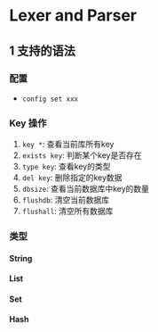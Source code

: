 # Lexer and Parser

## 1 支持的语法

### 配置

- `config set xxx`

### Key 操作

1. `key *`: 查看当前库所有key
2. `exists key`: 判断某个key是否存在
3. `type key`: 查看key的类型
4. `del key`: 删除指定的key数据
5. `dbsize`: 查看当前数据库中key的数量
6. `flushdb`: 清空当前数据库
7. `flushall`: 清空所有数据库

### 类型

#### String
#### List
#### Set
#### Hash
